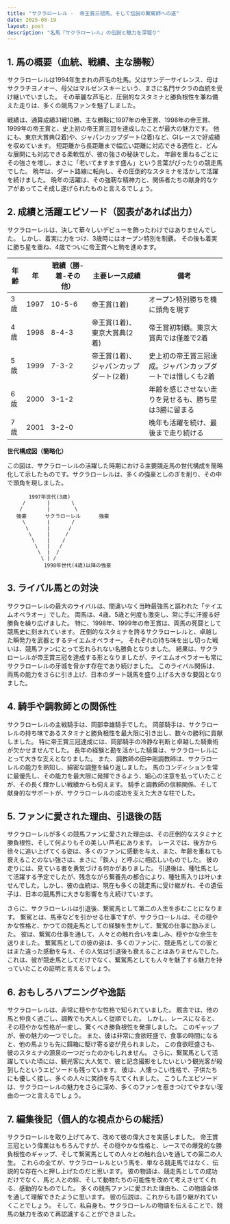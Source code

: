```yaml
---
title: "サクラローレル -  帝王賞三冠馬、そして伝説の繋駕師への道"
date: 2025-08-19
layout: post
description: "名馬『サクラローレル』の伝説と魅力を深堀り"
---
```


## 1. 馬の概要（血統、戦績、主な勝鞍）

サクラローレルは1994年生まれの芦毛の牡馬。父はサンデーサイレンス、母はサクラチヨノオー、母父はマルゼンスキーという、まさに名門サクラの血統を受け継いでいました。  その華麗な芦毛と、圧倒的なスタミナと勝負根性を兼ね備えた走りは、多くの競馬ファンを魅了しました。

戦績は、通算成績31戦10勝、主な勝鞍に1997年の帝王賞、1998年の帝王賞、1999年の帝王賞と、史上初の帝王賞三冠を達成したことが最大の魅力です。  他にも、東京大賞典(2着)や、ジャパンカップダート(2着)など、GIレースで好成績を収めています。  短距離から長距離まで幅広い距離に対応できる適性と、どんな展開にも対応できる柔軟性が、彼の強さの秘訣でした。  年齢を重ねるごとにその強さを増し、まさに「老いてますます盛ん」という言葉がぴったりの競走馬でした。  晩年は、ダート路線に転向し、その圧倒的なスタミナを活かして活躍を続けました。  晩年の活躍は、その強靭な精神力と、関係者たちの献身的なケアがあってこそ成し遂げられたものと言えるでしょう。


## 2. 成績と活躍エピソード（図表があれば出力）

サクラローレルは、決して華々しいデビューを飾ったわけではありませんでした。  しかし、着実に力をつけ、3歳時にはオープン特別を制覇。  その後も着実に勝ち星を重ね、4歳でついに帝王賞へと駒を進めます。

| 年齢 | 年 | 戦績（勝-着-その他） | 主要レース成績 | 備考 |
|---|---|---|---|---|
| 3歳 | 1997 | 10-5-6 | 帝王賞(1着) |  オープン特別勝ちを機に頭角を現す |
| 4歳 | 1998 | 8-4-3 | 帝王賞(1着)、東京大賞典(2着) | 帝王賞初制覇。東京大賞典では僅差で2着 |
| 5歳 | 1999 | 7-3-2 | 帝王賞(1着)、ジャパンカップダート(2着) | 史上初の帝王賞三冠達成。ジャパンカップダートでは惜しくも2着 |
| 6歳 | 2000 | 3-1-2 |  |  年齢を感じさせない走りを見せるも、勝ち星は3勝に留まる |
| 7歳 | 2001 | 3-2-0 |  |  晩年も活躍を続け、最後まで走り続ける |


**世代構成図（簡略化）**

この図は、サクラローレルの活躍した時期における主要競走馬の世代構成を簡略化して示したものです。サクラローレルは、多くの強豪としのぎを削り、その中で頭角を現しました。


```
       1997年世代(3歳)
     /       |       \
    /        |        \
   強豪      サクラローレル      強豪
     \       |       /
      \      |      /
       \     |     /
        \    |    /
         \   |   /
          \  |  /
           \ | /
            1998年世代(4歳)以降の強豪
```


## 3. ライバル馬との対決

サクラローレルの最大のライバルは、間違いなく当時最強馬と謳われた「テイエムオペラオー」でした。  両馬は、4歳、5歳と何度も激突し、常に手に汗握る好勝負を繰り広げました。  特に、1998年、1999年の帝王賞は、両馬の死闘として競馬史に刻まれています。  圧倒的なスタミナを誇るサクラローレルと、卓越した瞬発力を武器とするテイエムオペラオー。  それぞれの持ち味を出し切った戦いは、競馬ファンにとって忘れられない名勝負となりました。  結果は、サクラローレルが帝王賞三冠を達成する形となりましたが、テイエムオペラオーも常にサクラローレルの牙城を脅かす存在であり続けました。  このライバル関係は、両馬の能力をさらに引き上げ、日本のダート競馬を盛り上げる大きな要因となりました。


## 4. 騎手や調教師との関係性

サクラローレルの主戦騎手は、岡部幸雄騎手でした。  岡部騎手は、サクラローレルの持ち味であるスタミナと勝負根性を最大限に引き出し、数々の勝利に貢献しました。  特に帝王賞三冠達成には、岡部騎手の冷静な判断と卓越した騎乗術が欠かせませんでした。  長年の経験と勘を活かした騎乗は、サクラローレルにとって大きな支えとなりました。  また、調教師の田中剛調教師は、サクラローレルの能力を熟知し、綿密な調整を繰り返しました。  馬のコンディションを常に最優先し、その能力を最大限に発揮できるよう、細心の注意を払っていたことが、その長く輝かしい戦績からも伺えます。  騎手と調教師の信頼関係、そして献身的なサポートが、サクラローレルの成功を支えた大きな柱でした。


## 5. ファンに愛された理由、引退後の話

サクラローレルが多くの競馬ファンに愛された理由は、その圧倒的なスタミナと勝負根性、そして何よりもその美しい芦毛にあります。  レースでは、後方から徐々に追い上げてくる姿は、多くのファンに感動を与え、また、年齢を重ねても衰えることのない強さは、まさに「鉄人」と呼ぶに相応しいものでした。  彼の走りには、見ている者を勇気づける何かがありました。  引退後は、種牡馬として活躍する予定でしたが、残念ながら繋養先の都合により、種牡馬入りは叶いませんでした。しかし、彼の血統は、現在も多くの競走馬に受け継がれ、その遺伝子は、日本の競馬界に大きな影響を与え続けています。

さらに、サクラローレルは引退後、繋駕馬として第二の人生を歩むことになります。  繋駕とは、馬車などを引かせる仕事ですが、サクラローレルは、その穏やかな性格と、かつての競走馬としての経験を生かして、繋駕の仕事に励みました。  彼は、繋駕の仕事を通して、人々との触れ合いを楽しみ、穏やかな余生を送りました。  繋駕馬としての彼の姿は、多くのファンに、競走馬としての彼とはまた違った感動を与え、その人気は引退後も衰えることはありませんでした。  これは、彼が競走馬としてだけでなく、繋駕馬としても人々を魅了する魅力を持っていたことの証明と言えるでしょう。


## 6. おもしろハプニングや逸話

サクラローレルは、非常に穏やかな性格で知られていました。  厩舎では、他の馬と仲良く過ごし、調教でも大人しく従順でした。  しかし、レースになると、その穏やかな性格が一変し、驚くべき勝負根性を発揮しました。  このギャップが、彼の魅力の一つでした。  また、彼は非常に食欲旺盛で、食事の時間になると、他の馬よりも先に餌箱に駆け寄る姿が見られました。  この食欲旺盛さも、彼のスタミナの源泉の一つだったのかもしれません。  さらに、繋駕馬として活躍していた頃には、観光客に大人気で、彼と記念撮影をしたいという観光客が殺到したというエピソードも残っています。  彼は、人懐っこい性格で、子供たちにも優しく接し、多くの人々に笑顔を与えてくれました。  こうしたエピソードは、サクラローレルの魅力をさらに深め、多くのファンを惹きつけてやまない理由の一つと言えるでしょう。


## 7. 編集後記（個人的な視点からの総括）

サクラローレルを取り上げてみて、改めて彼の偉大さを実感しました。  帝王賞三冠という偉業はもちろんですが、その穏やかな性格と、レースでの爆発的な勝負根性のギャップ、そして繋駕馬としての人々との触れ合いを通しての第二の人生。  これらの全てが、サクラローレルという馬を、単なる競走馬ではなく、伝説的な存在へと押し上げたのだと思います。  彼の物語は、競走馬としての成功だけでなく、馬と人との絆、そして動物たちの可能性を改めて考えさせてくれる、感動的なものでした。  多くの競馬ファンに愛された理由も、この物語全体を通して理解できたように思います。  彼の伝説は、これからも語り継がれていくことでしょう。  そして、私自身も、サクラローレルの物語を伝えることで、競馬の魅力を改めて再認識することができました。

